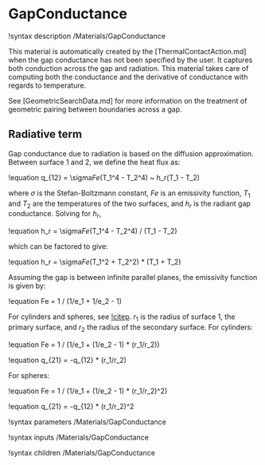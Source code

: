 # GapConductance

!syntax description /Materials/GapConductance

This material is automatically created by the [ThermalContactAction.md] when the gap conductance
has not been specified by the user. It captures both conduction across the gap and radiation.
This material takes care of computing both the conductance and the derivative of conductance with
regards to temperature.

See [GeometricSearchData.md] for more information on the treatment of
geometric pairing between boundaries across a gap.

## Radiative term

Gap conductance due to radiation is based on the diffusion approximation.
Between surface $1$ and $2$, we define the heat flux as:

!equation
q_{12} = \sigma*Fe*(T_1^4 - T_2^4) ~ h_r(T_1 - T_2)

where $\sigma$ is the Stefan-Boltzmann constant, $Fe$ is an emissivity
function, $T_1$ and $T_2$ are the temperatures of the two surfaces, and
$h_r$ is the radiant gap conductance. Solving for $h_r$,

!equation
h_r = \sigma*Fe*(T_1^4 - T_2^4) / (T_1 - T_2)

which can be factored to give:

!equation
h_r = \sigma*Fe*(T_1^2 + T_2^2) * (T_1 + T_2)

Assuming the gap is between infinite parallel planes, the emissivity
function is given by:

!equation
Fe = 1 / (1/e_1 + 1/e_2 - 1)

For cylinders and spheres, see [!citep](incropera2002).
$r_1$ is the radius of surface 1, the primary surface, and
$r_2$ the radius of the secondary surface.
For cylinders:

!equation
Fe = 1 / (1/e_1 + (1/e_2 - 1) * (r_1/r_2))

!equation
q_{21} = -q_{12} * (r_1/r_2)

For spheres:

!equation
Fe = 1 / (1/e_1 + (1/e_2 - 1) * (r_1/r_2)^2)

!equation
q_{21} = -q_{12} * (r_1/r_2)^2

!syntax parameters /Materials/GapConductance

!syntax inputs /Materials/GapConductance

!syntax children /Materials/GapConductance
